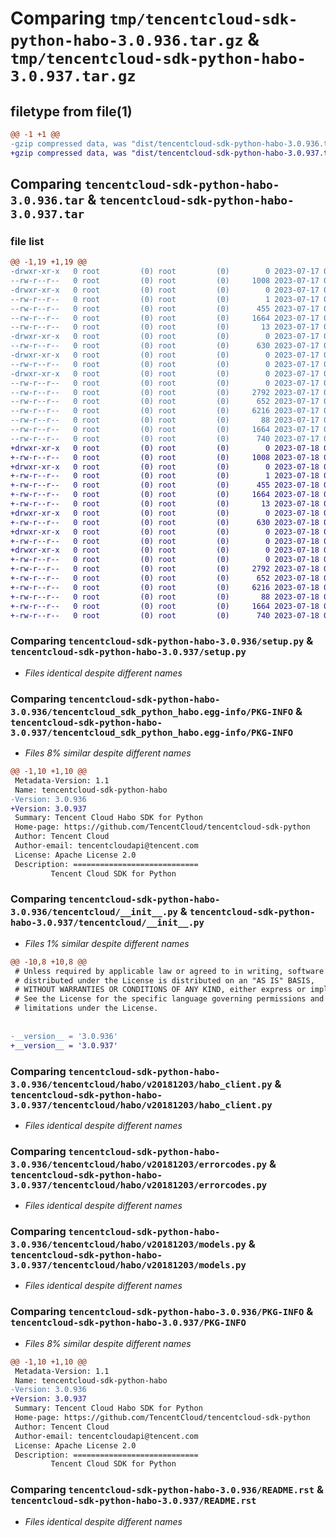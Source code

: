 # Comparing `tmp/tencentcloud-sdk-python-habo-3.0.936.tar.gz` & `tmp/tencentcloud-sdk-python-habo-3.0.937.tar.gz`

## filetype from file(1)

```diff
@@ -1 +1 @@
-gzip compressed data, was "dist/tencentcloud-sdk-python-habo-3.0.936.tar", last modified: Mon Jul 17 00:25:59 2023, max compression
+gzip compressed data, was "dist/tencentcloud-sdk-python-habo-3.0.937.tar", last modified: Tue Jul 18 00:24:48 2023, max compression
```

## Comparing `tencentcloud-sdk-python-habo-3.0.936.tar` & `tencentcloud-sdk-python-habo-3.0.937.tar`

### file list

```diff
@@ -1,19 +1,19 @@
-drwxr-xr-x   0 root         (0) root         (0)        0 2023-07-17 00:25:59.000000 tencentcloud-sdk-python-habo-3.0.936/
--rw-r--r--   0 root         (0) root         (0)     1008 2023-07-17 00:25:59.000000 tencentcloud-sdk-python-habo-3.0.936/setup.py
-drwxr-xr-x   0 root         (0) root         (0)        0 2023-07-17 00:25:59.000000 tencentcloud-sdk-python-habo-3.0.936/tencentcloud_sdk_python_habo.egg-info/
--rw-r--r--   0 root         (0) root         (0)        1 2023-07-17 00:25:59.000000 tencentcloud-sdk-python-habo-3.0.936/tencentcloud_sdk_python_habo.egg-info/dependency_links.txt
--rw-r--r--   0 root         (0) root         (0)      455 2023-07-17 00:25:59.000000 tencentcloud-sdk-python-habo-3.0.936/tencentcloud_sdk_python_habo.egg-info/SOURCES.txt
--rw-r--r--   0 root         (0) root         (0)     1664 2023-07-17 00:25:59.000000 tencentcloud-sdk-python-habo-3.0.936/tencentcloud_sdk_python_habo.egg-info/PKG-INFO
--rw-r--r--   0 root         (0) root         (0)       13 2023-07-17 00:25:59.000000 tencentcloud-sdk-python-habo-3.0.936/tencentcloud_sdk_python_habo.egg-info/top_level.txt
-drwxr-xr-x   0 root         (0) root         (0)        0 2023-07-17 00:25:59.000000 tencentcloud-sdk-python-habo-3.0.936/tencentcloud/
--rw-r--r--   0 root         (0) root         (0)      630 2023-07-17 00:25:59.000000 tencentcloud-sdk-python-habo-3.0.936/tencentcloud/__init__.py
-drwxr-xr-x   0 root         (0) root         (0)        0 2023-07-17 00:25:59.000000 tencentcloud-sdk-python-habo-3.0.936/tencentcloud/habo/
--rw-r--r--   0 root         (0) root         (0)        0 2023-07-17 00:25:59.000000 tencentcloud-sdk-python-habo-3.0.936/tencentcloud/habo/__init__.py
-drwxr-xr-x   0 root         (0) root         (0)        0 2023-07-17 00:25:59.000000 tencentcloud-sdk-python-habo-3.0.936/tencentcloud/habo/v20181203/
--rw-r--r--   0 root         (0) root         (0)        0 2023-07-17 00:25:59.000000 tencentcloud-sdk-python-habo-3.0.936/tencentcloud/habo/v20181203/__init__.py
--rw-r--r--   0 root         (0) root         (0)     2792 2023-07-17 00:25:59.000000 tencentcloud-sdk-python-habo-3.0.936/tencentcloud/habo/v20181203/habo_client.py
--rw-r--r--   0 root         (0) root         (0)      652 2023-07-17 00:25:59.000000 tencentcloud-sdk-python-habo-3.0.936/tencentcloud/habo/v20181203/errorcodes.py
--rw-r--r--   0 root         (0) root         (0)     6216 2023-07-17 00:25:59.000000 tencentcloud-sdk-python-habo-3.0.936/tencentcloud/habo/v20181203/models.py
--rw-r--r--   0 root         (0) root         (0)       88 2023-07-17 00:25:59.000000 tencentcloud-sdk-python-habo-3.0.936/setup.cfg
--rw-r--r--   0 root         (0) root         (0)     1664 2023-07-17 00:25:59.000000 tencentcloud-sdk-python-habo-3.0.936/PKG-INFO
--rw-r--r--   0 root         (0) root         (0)      740 2023-07-17 00:25:59.000000 tencentcloud-sdk-python-habo-3.0.936/README.rst
+drwxr-xr-x   0 root         (0) root         (0)        0 2023-07-18 00:24:48.000000 tencentcloud-sdk-python-habo-3.0.937/
+-rw-r--r--   0 root         (0) root         (0)     1008 2023-07-18 00:24:48.000000 tencentcloud-sdk-python-habo-3.0.937/setup.py
+drwxr-xr-x   0 root         (0) root         (0)        0 2023-07-18 00:24:48.000000 tencentcloud-sdk-python-habo-3.0.937/tencentcloud_sdk_python_habo.egg-info/
+-rw-r--r--   0 root         (0) root         (0)        1 2023-07-18 00:24:48.000000 tencentcloud-sdk-python-habo-3.0.937/tencentcloud_sdk_python_habo.egg-info/dependency_links.txt
+-rw-r--r--   0 root         (0) root         (0)      455 2023-07-18 00:24:48.000000 tencentcloud-sdk-python-habo-3.0.937/tencentcloud_sdk_python_habo.egg-info/SOURCES.txt
+-rw-r--r--   0 root         (0) root         (0)     1664 2023-07-18 00:24:48.000000 tencentcloud-sdk-python-habo-3.0.937/tencentcloud_sdk_python_habo.egg-info/PKG-INFO
+-rw-r--r--   0 root         (0) root         (0)       13 2023-07-18 00:24:48.000000 tencentcloud-sdk-python-habo-3.0.937/tencentcloud_sdk_python_habo.egg-info/top_level.txt
+drwxr-xr-x   0 root         (0) root         (0)        0 2023-07-18 00:24:48.000000 tencentcloud-sdk-python-habo-3.0.937/tencentcloud/
+-rw-r--r--   0 root         (0) root         (0)      630 2023-07-18 00:24:48.000000 tencentcloud-sdk-python-habo-3.0.937/tencentcloud/__init__.py
+drwxr-xr-x   0 root         (0) root         (0)        0 2023-07-18 00:24:48.000000 tencentcloud-sdk-python-habo-3.0.937/tencentcloud/habo/
+-rw-r--r--   0 root         (0) root         (0)        0 2023-07-18 00:24:48.000000 tencentcloud-sdk-python-habo-3.0.937/tencentcloud/habo/__init__.py
+drwxr-xr-x   0 root         (0) root         (0)        0 2023-07-18 00:24:48.000000 tencentcloud-sdk-python-habo-3.0.937/tencentcloud/habo/v20181203/
+-rw-r--r--   0 root         (0) root         (0)        0 2023-07-18 00:24:48.000000 tencentcloud-sdk-python-habo-3.0.937/tencentcloud/habo/v20181203/__init__.py
+-rw-r--r--   0 root         (0) root         (0)     2792 2023-07-18 00:24:48.000000 tencentcloud-sdk-python-habo-3.0.937/tencentcloud/habo/v20181203/habo_client.py
+-rw-r--r--   0 root         (0) root         (0)      652 2023-07-18 00:24:48.000000 tencentcloud-sdk-python-habo-3.0.937/tencentcloud/habo/v20181203/errorcodes.py
+-rw-r--r--   0 root         (0) root         (0)     6216 2023-07-18 00:24:48.000000 tencentcloud-sdk-python-habo-3.0.937/tencentcloud/habo/v20181203/models.py
+-rw-r--r--   0 root         (0) root         (0)       88 2023-07-18 00:24:48.000000 tencentcloud-sdk-python-habo-3.0.937/setup.cfg
+-rw-r--r--   0 root         (0) root         (0)     1664 2023-07-18 00:24:48.000000 tencentcloud-sdk-python-habo-3.0.937/PKG-INFO
+-rw-r--r--   0 root         (0) root         (0)      740 2023-07-18 00:24:48.000000 tencentcloud-sdk-python-habo-3.0.937/README.rst
```

### Comparing `tencentcloud-sdk-python-habo-3.0.936/setup.py` & `tencentcloud-sdk-python-habo-3.0.937/setup.py`

 * *Files identical despite different names*

### Comparing `tencentcloud-sdk-python-habo-3.0.936/tencentcloud_sdk_python_habo.egg-info/PKG-INFO` & `tencentcloud-sdk-python-habo-3.0.937/tencentcloud_sdk_python_habo.egg-info/PKG-INFO`

 * *Files 8% similar despite different names*

```diff
@@ -1,10 +1,10 @@
 Metadata-Version: 1.1
 Name: tencentcloud-sdk-python-habo
-Version: 3.0.936
+Version: 3.0.937
 Summary: Tencent Cloud Habo SDK for Python
 Home-page: https://github.com/TencentCloud/tencentcloud-sdk-python
 Author: Tencent Cloud
 Author-email: tencentcloudapi@tencent.com
 License: Apache License 2.0
 Description: ============================
         Tencent Cloud SDK for Python
```

### Comparing `tencentcloud-sdk-python-habo-3.0.936/tencentcloud/__init__.py` & `tencentcloud-sdk-python-habo-3.0.937/tencentcloud/__init__.py`

 * *Files 1% similar despite different names*

```diff
@@ -10,8 +10,8 @@
 # Unless required by applicable law or agreed to in writing, software
 # distributed under the License is distributed on an "AS IS" BASIS,
 # WITHOUT WARRANTIES OR CONDITIONS OF ANY KIND, either express or implied.
 # See the License for the specific language governing permissions and
 # limitations under the License.
 
 
-__version__ = '3.0.936'
+__version__ = '3.0.937'
```

### Comparing `tencentcloud-sdk-python-habo-3.0.936/tencentcloud/habo/v20181203/habo_client.py` & `tencentcloud-sdk-python-habo-3.0.937/tencentcloud/habo/v20181203/habo_client.py`

 * *Files identical despite different names*

### Comparing `tencentcloud-sdk-python-habo-3.0.936/tencentcloud/habo/v20181203/errorcodes.py` & `tencentcloud-sdk-python-habo-3.0.937/tencentcloud/habo/v20181203/errorcodes.py`

 * *Files identical despite different names*

### Comparing `tencentcloud-sdk-python-habo-3.0.936/tencentcloud/habo/v20181203/models.py` & `tencentcloud-sdk-python-habo-3.0.937/tencentcloud/habo/v20181203/models.py`

 * *Files identical despite different names*

### Comparing `tencentcloud-sdk-python-habo-3.0.936/PKG-INFO` & `tencentcloud-sdk-python-habo-3.0.937/PKG-INFO`

 * *Files 8% similar despite different names*

```diff
@@ -1,10 +1,10 @@
 Metadata-Version: 1.1
 Name: tencentcloud-sdk-python-habo
-Version: 3.0.936
+Version: 3.0.937
 Summary: Tencent Cloud Habo SDK for Python
 Home-page: https://github.com/TencentCloud/tencentcloud-sdk-python
 Author: Tencent Cloud
 Author-email: tencentcloudapi@tencent.com
 License: Apache License 2.0
 Description: ============================
         Tencent Cloud SDK for Python
```

### Comparing `tencentcloud-sdk-python-habo-3.0.936/README.rst` & `tencentcloud-sdk-python-habo-3.0.937/README.rst`

 * *Files identical despite different names*

